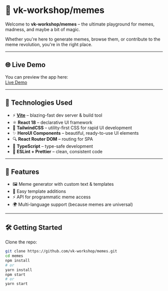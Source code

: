 # 🧠 vk-workshop/memes

Welcome to **vk-workshop/memes** – the ultimate playground for memes, madness, and maybe a bit of magic.

Whether you're here to generate memes, browse them, or contribute to the meme revolution, you're in the right place.

---

## 🌐 Live Demo

You can preview the app here:  
[Live Demo](https://memes-f9g3.onrender.com)

---

## 🧰 Technologies Used

- ⚡ **[Vite](https://vitejs.dev/)** – blazing-fast dev server & build tool  
- ⚛ **React 18** – declarative UI framework  
- 🎨 **TailwindCSS** – utility-first CSS for rapid UI development  
- ✨ **HeroUI Components** – beautiful, ready-to-use UI elements
- 🔍 **React Router DOM** – routing for SPA  
- 🧪 **TypeScript** – type-safe development  
- 🧹 **ESLint + Prettier** – clean, consistent code 

---

## 🚀 Features

- 🖼 Meme generator with custom text & templates
- 🎨 Easy template additions
- ⚡️ API for programmatic meme access
- 🌍 Multi-language support (because memes are universal)

---

## 🛠 Getting Started

Clone the repo:

```bash
git clone https://github.com/vk-workshop/memes.git
cd memes
npm install
# or
yarn install
npm start
# or
yarn start
